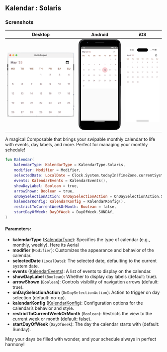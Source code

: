 ## Kalendar : Solaris

### Screnshots

| Desktop | Android | iOS |
|----------------------------------------------------|----------------------------------------------------|----------------------------------------------|
| ![SolarisDesktop](../img/solaris/SolarisDesktop.png) | ![SolarisAndroid](../img/solaris/SolarisAndroid.png) | ![SolarisIOS](../img/solaris/SolarisIOS.png) |


A magical Composable that brings your swipable monthly calendar to life with events, day labels, and more. Perfect for managing your monthly schedule!

```kotlin
fun Kalendar(
    kalendarType: KalendarType = KalendarType.Solaris,
    modifier: Modifier = Modifier,
    selectedDate: LocalDate = Clock.System.todayIn(TimeZone.currentSystemDefault()),
    events: KalendarEvents = KalendarEvents(),
    showDayLabel: Boolean = true,
    arrowShown: Boolean = true,
    onDaySelectionAction: OnDaySelectionAction = OnDaySelectionAction.Single { _, _ -> },
    kalendarKonfig: KalendarKonfig = KalendarKonfig(),
    restrictToCurrentWeekOrMonth: Boolean = false,
    startDayOfWeek: DayOfWeek = DayOfWeek.SUNDAY,
) 
```

#### Parameters:

- **kalendarType**  ([KalendarType](https://github.com/hi-manshu/Kalendar/blob/chore/docs/doc/Config.md#kalendar-type)): Specifies the type of calendar (e.g., monthly, weekly). Here its Aerial
- **modifier**  (`Modifier`): Customizes the appearance and behavior of the calendar.
- **selectedDate**  (`LocalDate`): The selected date, defaulting to the current system date.
- **events**  ([KalendarEvents](https://github.com/hi-manshu/Kalendar/blob/chore/docs/doc/Config.md#kalendarevent)): A list of events to display on the calendar.
- **showDayLabel**  (`Boolean`): Whether to display day labels (default: true).
- **arrowShown**  (`Boolean`): Controls visibility of navigation arrows (default: true).
- **onDaySelectionAction**  (`OnDaySelectionAction`): Action to trigger on day selection (default: no-op).
- **kalendarKonfig**  ([KalendarKonfig](https://github.com/hi-manshu/Kalendar/blob/main/doc/Config.md#kalendarkonfig)): Configuration options for the calendar’s behavior and style.
- **restrictToCurrentWeekOrMonth**  (`Boolean`): Restricts the view to the current week or month (default: false).
- **startDayOfWeek**  (`DayOfWeek`): The day the calendar starts with (default: Sunday).

May your days be filled with wonder, and your schedule always in perfect harmony!
